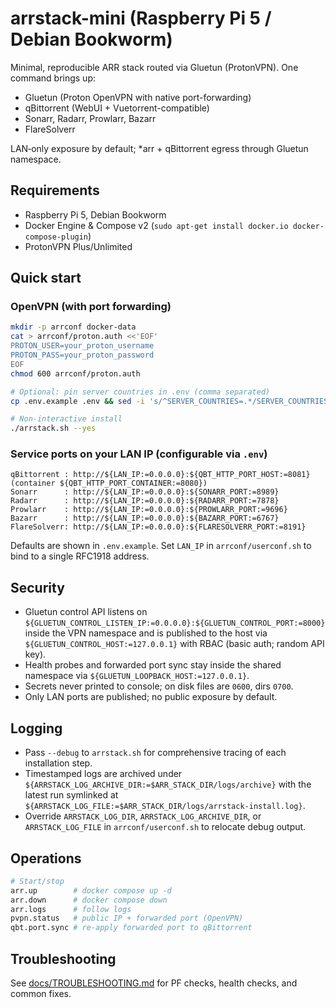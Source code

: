 # arrstack-mini (Raspberry Pi 5 / Debian Bookworm)

Minimal, reproducible ARR stack routed via Gluetun (ProtonVPN). One command brings up:

- Gluetun (Proton OpenVPN with native port-forwarding)
- qBittorrent (WebUI + Vuetorrent-compatible)
- Sonarr, Radarr, Prowlarr, Bazarr
- FlareSolverr

LAN‑only exposure by default; *arr + qBittorrent egress through Gluetun namespace.

## Requirements
- Raspberry Pi 5, Debian Bookworm
- Docker Engine & Compose v2 (`sudo apt-get install docker.io docker-compose-plugin`)
- ProtonVPN Plus/Unlimited

## Quick start

### OpenVPN (with port forwarding)
```bash
mkdir -p arrconf docker-data
cat > arrconf/proton.auth <<'EOF'
PROTON_USER=your_proton_username
PROTON_PASS=your_proton_password
EOF
chmod 600 arrconf/proton.auth

# Optional: pin server countries in .env (comma separated)
cp .env.example .env && sed -i 's/^SERVER_COUNTRIES=.*/SERVER_COUNTRIES=Netherlands,Germany,Switzerland/' .env

# Non-interactive install
./arrstack.sh --yes
```

### Service ports on your LAN IP (configurable via `.env`)
```
qBittorrent : http://${LAN_IP:=0.0.0.0}:${QBT_HTTP_PORT_HOST:=8081} (container ${QBT_HTTP_PORT_CONTAINER:=8080})
Sonarr      : http://${LAN_IP:=0.0.0.0}:${SONARR_PORT:=8989}
Radarr      : http://${LAN_IP:=0.0.0.0}:${RADARR_PORT:=7878}
Prowlarr    : http://${LAN_IP:=0.0.0.0}:${PROWLARR_PORT:=9696}
Bazarr      : http://${LAN_IP:=0.0.0.0}:${BAZARR_PORT:=6767}
FlareSolverr: http://${LAN_IP:=0.0.0.0}:${FLARESOLVERR_PORT:=8191}
```

Defaults are shown in `.env.example`. Set `LAN_IP` in `arrconf/userconf.sh` to bind to a single RFC1918 address.

## Security
- Gluetun control API listens on `${GLUETUN_CONTROL_LISTEN_IP:=0.0.0.0}:${GLUETUN_CONTROL_PORT:=8000}` inside the VPN namespace and is
  published to the host via `${GLUETUN_CONTROL_HOST:=127.0.0.1}` with RBAC (basic auth; random API key).
- Health probes and forwarded port sync stay inside the shared namespace via `${GLUETUN_LOOPBACK_HOST:=127.0.0.1}`.
- Secrets never printed to console; on disk files are `0600`, dirs `0700`.
- Only LAN ports are published; no public exposure by default.

## Logging
- Pass `--debug` to `arrstack.sh` for comprehensive tracing of each installation step.
- Timestamped logs are archived under `${ARRSTACK_LOG_ARCHIVE_DIR:=$ARR_STACK_DIR/logs/archive}` with the latest run symlinked at
  `${ARRSTACK_LOG_FILE:=$ARR_STACK_DIR/logs/arrstack-install.log}`.
- Override `ARRSTACK_LOG_DIR`, `ARRSTACK_LOG_ARCHIVE_DIR`, or `ARRSTACK_LOG_FILE` in `arrconf/userconf.sh` to relocate debug output.

## Operations
```bash
# Start/stop
arr.up        # docker compose up -d
arr.down      # docker compose down
arr.logs      # follow logs
pvpn.status   # public IP + forwarded port (OpenVPN)
qbt.port.sync # re-apply forwarded port to qBittorrent
```

## Troubleshooting
See [docs/TROUBLESHOOTING.md](docs/TROUBLESHOOTING.md) for PF checks, health checks, and common fixes.
